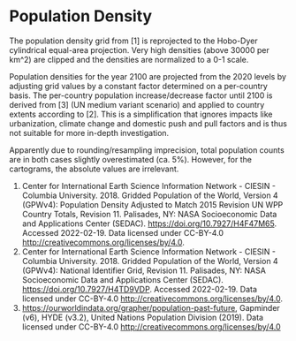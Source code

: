 # Population Density

The population density grid from [1] is reprojected to the Hobo-Dyer cylindrical equal-area projection. Very high densities (above 30000 per km^2) are clipped and the densities are normalized to a 0-1 scale.

Population densities for the year 2100 are projected from the 2020 levels by adjusting grid values by a constant factor determined on a per-country basis. The per-country population increase/decrease factor until 2100 is derived from [3] (UN medium variant scenario) and applied to country extents according to [2]. This is a simplification that ignores impacts like urbanization, climate change and domestic push and pull factors and is thus not suitable for more in-depth investigation.

Apparently due to rounding/resampling imprecision, total population counts are in both cases slightly overestimated (ca. 5%). However, for the cartograms, the absolute values are irrelevant.


1. Center for International Earth Science Information Network - CIESIN - Columbia University. 2018. Gridded Population of the World, Version 4 (GPWv4): Population Density Adjusted to Match 2015 Revision UN WPP Country Totals, Revision 11. Palisades, NY: NASA Socioeconomic Data and Applications Center (SEDAC). https://doi.org/10.7927/H4F47M65. Accessed 2022-02-19. Data licensed under CC-BY-4.0 http://creativecommons.org/licenses/by/4.0.
2. Center for International Earth Science Information Network - CIESIN - Columbia University. 2018. Gridded Population of the World, Version 4 (GPWv4): National Identifier Grid, Revision 11. Palisades, NY: NASA Socioeconomic Data and Applications Center (SEDAC). https://doi.org/10.7927/H4TD9VDP. Accessed 2022-02-19. Data licensed under CC-BY-4.0 http://creativecommons.org/licenses/by/4.0.
3. https://ourworldindata.org/grapher/population-past-future, Gapminder (v6), HYDE (v3.2), United Nations Population Division (2019). Data licensed under CC-BY-4.0 http://creativecommons.org/licenses/by/4.0